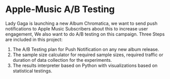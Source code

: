 # Apple-Music A/B Testing
Lady Gaga is launching a new Album Chromatica,  we want to send push notifications to Apple Music Subscribers about this to increase user engagement, We also want to do A/B testing on this campaign.
Three Steps are included in this project:
1. The A/B Testing plan for Push Notification on any new album release.
2. The sample size calculator for required sample sizes, required traffic or duration of data collection for the experiments. 
3. The results interpreter based on Python with visualizations based on statistical testings.
